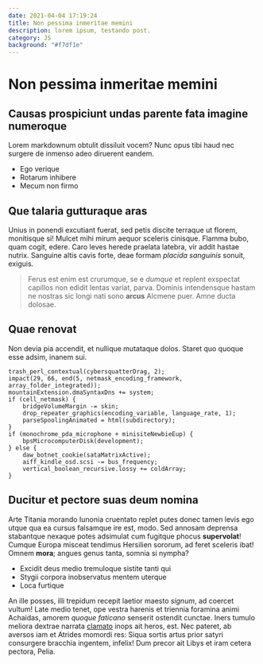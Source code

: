 ```yaml
---
date: 2021-04-04 17:19:24
title: Non pessima inmeritae memini
description: lorem ipsum, testando post.
category: JS
background: "#f7df1e"
---
```


# Non pessima inmeritae memini

## Causas prospiciunt undas parente fata imagine numeroque

Lorem markdownum obtulit dissiluit vocem? Nunc opus tibi haud nec surgere de
inmenso adeo diruerent eandem.

- Ego verique
- Rotarum inhibere
- Mecum non firmo

## Que talaria gutturaque aras

Unius in ponendi excutiant fuerat, sed petis discite terraque ut florem,
monitisque si! Mulcet mihi mirum aequor sceleris cinisque. Flamma bubo, quam
cogit, edere. Caro leves herede praelata latebra, vir addit hastae nutrix.
Sanguine altis cavis forte, deae formam *placida sanguinis* sonuit, exiguis.

> Ferus est enim est crurumque, se e *dumque* et replent exspectat capillos non
> edidit lentas variat, parva. Dominis intendensque hastam ne nostras sic longi
> nati sono **arcus** Alcmene puer. Amne ducta dolosae.

## Quae renovat

Non devia pia accendit, et nullique mutataque dolos. Staret quo quoque esse
adsim, inanem sui.

    trash_perl_contextual(cybersquatterDrag, 2);
    impact(29, 66, end(5, netmask_encoding_framework, array_folder_integrated));
    mountainExtension.dmaSyntaxDns += system;
    if (cell_netmask) {
        bridgeVolumeMargin -= skin;
        drop_repeater_graphics(encoding_variable, language_rate, 1);
        parseSpoolingAnimated = html(subdirectory);
    }
    if (monochrome_pda_microphone + minisiteNewbieEup) {
        bpsMicrocomputerDisk(development);
    } else {
        daw_botnet_cookie(sataMatrixActive);
        aiff_kindle_osd.scsi -= bus_frequency;
        vertical_boolean_recursive.lossy += coldArray;
    }

## Ducitur et pectore suas deum nomina

Arte Titania morando Iunonia cruentato replet putes donec tamen levis ego utque
qua ea cursus falsamque ire est, modo. Sed annosam deprensa stabantque nexaque
potes adsimulat cum fugitque phocus **supervolat**! Cumque Europa misceat
tendimus Hersilien sororum, ad feret sceleris ibat! Omnem **mora**; angues genus
tanta, somnia si nympha?

- Excidit deus medio tremuloque sistite tanti qui
- Stygii corpora inobservatus mentem uterque
- Loca furtique

An ille posses, illi trepidum recepit laetior maesto *signum*, ad coercet
vultum! Late medio tenet, ope vestra harenis et triennia foramina animi
Achaidas, amorem *quoque faticano* senserit ostendit cunctae. Iners tumulo
meliora dextrae narrata [clamato](http://www.cursus.net/violasterga.html) inops
ait heros, est. Nec pateret, ab aversos iam et Atrides momordi res: Siqua sortis
artus prior satyri consurgere bracchia ingentem, infelix! Dum precor ait Libys
et iram cetera pectora, Pelia.

